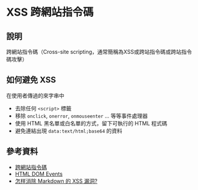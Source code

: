 # XSS 跨網站指令碼

## 說明

跨網站指令碼（Cross-site scripting，通常簡稱為XSS或跨站指令碼或跨站指令碼攻擊）

## 如何避免 XSS

在使用者傳過的來字串中

* 去除任何 `<script>` 標籤
* 移除 `onclick`, `onerror`, `onmouseenter` ... 等等事件處理器
* 使用 HTML 黑名單或白名單的方式，留下可執行的 HTML 程式碼
* 避免連結出現 `data:text/html;base64` 的資料


## 參考資料
* [跨網站指令碼](https://zh.wikipedia.org/wiki/%E8%B7%A8%E7%B6%B2%E7%AB%99%E6%8C%87%E4%BB%A4%E7%A2%BC)
* [HTML DOM Events](http://www.w3schools.com/jsref/dom_obj_event.asp)
* [怎样消除 Markdown 的 XSS 漏洞?](http://segmentfault.com/q/1010000000117958)